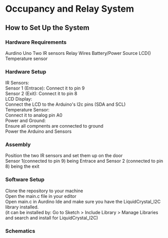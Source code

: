 <h1>Occupancy and Relay System</h1>
 
<h2>How to Set Up the System</h2>
<h3>Hardware Requirements</h3>
Aurdino Uno
Two IR sensors
Relay
Wires
Battery/Power Source
LCD()
Temperature sensor

<h3>Hardware Setup</h3>
IR Sensors:<br>
 Sensor 1 (Entrace): Connect it to pin 9 <br>
 Sensor 2 (Exit): Connect it to pin 8 <br>
LCD Display:<br>
 Connect the LCD to the Arduino's I2c pins (SDA and SCL)<br>
Temperature Sensor:<br>
 Connect it to analog pin A0<br>
Power and Ground:<br>
 Ensure all compnents are connected to ground<br>
 Power the Arduino and Sensors<br>

 

<h3>Assembly</h3>
Position the two IR sensors and set them up on the door<br>
Sensor 1(connected to pin 9) being Entrace and Sensor 2 (connected to pin 8) being the exit


<h3>Software Setup</h3>
Clone the repository to your machine<br> 
Open the main.c file in your editor<br>
Open main.c in Aurdino Ide and make sure you have the LiquidCrystal_I2C library installed.<br>
(it can be installed by: Go to Sketch > Include Library > Manage Libraries and search and install for LiquidCrystal_I2C)<br>

<h3>Schematics</h3>

